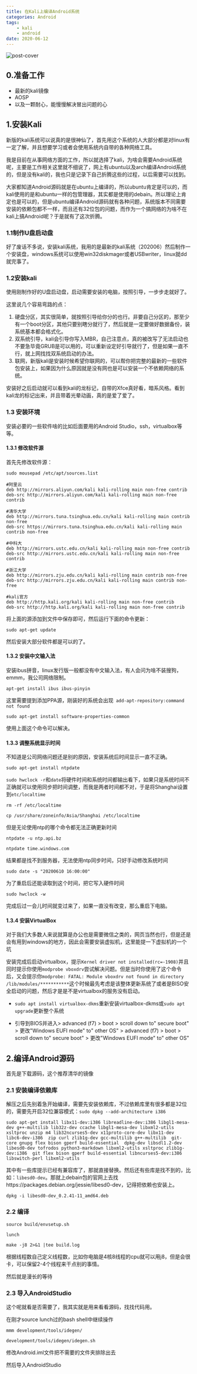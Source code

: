 ```yaml
---
title: 在Kali上编译Android系统    
categories: Android   
tags: 
	- kali 
	- android 
date: 2020-06-12
---
```


![post-cover](https://i.loli.net/2020/10/27/ogxvylKmiRqLtPQ.jpg)



## 0.准备工作

* 最新的kali镜像
* AOSP
* 以及一颗耐心，能慢慢解决冒出问题的心

## 1.安装Kali

新版的kali系统可以说真的是很神仙了，首先用这个系统的人大部分都是对linux有一定了解，并且想要学习或者会使用系统内自带的各种网络工具。

我是目前在从事网络方面的工作，所以就选择了kali，为啥会需要Android系统呢，主要是工作相关这里就不细说了，网上有ubuntu以及arch编译Android系统的，但是没有kali的，我也只是记录下自己折腾这些的过程，以后需要可以找到。

大家都知道Android源码就是在ubuntu上编译的，所以ubuntu肯定是可以的，而kali使用的是和ubuntu一样的包管理器，其实都是使用的debain。所以理论上肯定也是可以的，但是ubuntu编译Android源码就有各种问题，系统版本不同需要安装的依赖包都不一样，而且还有32位包的问题，而作为一个搞网络的为啥不在kali上搞Android呢？于是就有了这次折腾。

### 1.1制作U盘启动盘

好了废话不多说，安装kali系统，我用的是最新的kali系统（202006）然后制作一个安装盘，windows系统可以使用win32diskmager或者USBwriter，linux就dd就完事了。

### 1.2安装kali

使用刚制作好的U盘启动盘，启动需要安装的电脑，按照引导，一步步走就好了。

这里说几个容易弯路的点：

1. 硬盘分区，其实很简单，就按照引导给你分的也行。非要自己分区的，那至少有一个boot分区，其他只要别瞎分就行了，然后就是一定要做好数据备份，装系统基本都会格式化。
2. 双系统引导，kali会引导你写入MBR，自己注意点，真的被改写了无法启动也不要急毕竟GRUB是可以用的，可以重新设定好引导就行了，但是如果一直不行，就上网找找双系统启动的办法。
3. 联网，新版kali是安装时候希望你联网的，可以帮你把完整的最新的一些软件包安装上，如果因为什么原因就是没有网也是可以安装一个不依赖网络的系统。

安装好之后启动就可以看到kali的龙标记，自带的Xfce真好看，暗系风格。看到kali龙的标记出来，并且带着光晕动画，真的是爱了爱了。

### 1.3 安装环境

安装必要的一些软件啥的比如后面要用的Android Studio，ssh，virtualbox等等。

#### 1.3.1 修改软件源

首先先修改软件源：

`sudo mousepad /etc/apt/sources.list`

```
#阿里云
deb http://mirrors.aliyun.com/kali kali-rolling main non-free contrib
deb-src http://mirrors.aliyun.com/kali kali-rolling main non-free contrib
 
#清华大学
deb http://mirrors.tuna.tsinghua.edu.cn/kali kali-rolling main contrib non-free
deb-src https://mirrors.tuna.tsinghua.edu.cn/kali kali-rolling main contrib non-free
 
#中科大
deb http://mirrors.ustc.edu.cn/kali kali-rolling main non-free contrib
deb-src http://mirrors.ustc.edu.cn/kali kali-rolling main non-free contrib
     
#浙江大学
deb http://mirrors.zju.edu.cn/kali kali-rolling main contrib non-free
deb-src http://mirrors.zju.edu.cn/kali kali-rolling main contrib non-free
     
#kali官方
deb http://http.kali.org/kali kali-rolling main non-free contrib
deb-src http://http.kali.org/kali kali-rolling main non-free contrib
```

将上面的源添加到文件中保存即可，然后运行下面的命令更新：

`sudo apt-get update`

然后安装大部分软件都是可以的了。

#### 1.3.2 安装中文输入法

安装ibus拼音，linux发行版一般都没有中文输入法，有人会问为啥不装搜狗，emmm，我公司网络限制。

`apt-get install ibus ibus-pinyin  `

这里需要提到添加PPA源，刚装好的系统会出现` add-apt-repository:command not found`

`sudo apt-get install software-properties-common`

使用上面这个命令可以解决。

#### 1.3.3 调整系统显示时间

不知道是公司网络问题还是别的原因，安装系统后时间显示一直不正确。

`sudo apt-get install ntpdate`

`sudo hwclock -r`和`date`将硬件时间和系统时间都输出看下，如果只是系统时间不正确就可以使用同步把时间调整，而我是两者时间都不对，于是将Shanghai设置到`etc/localtime`

`rm -rf /etc/localtime`

`cp /usr/share/zoneinfo/Asia/Shanghai /etc/localtime`

但是无论使用ntp的哪个命令都无法正确更新时间

`ntpdate -u ntp.api.bz`

`ntpdate time.windows.com `

结果都是找不到服务器，无法使用ntp同步时间，只好手动修改系统时间

`sudo date -s "20200610 16:00:00"`

为了重启后还能读取到这个时间，把它写入硬件时间

`sudo hwclock -w`

完成后过一会儿时间就变过来了，如果一直没有改变，那么重启下电脑。

#### 1.3.4 安装VirtualBox

对于我们大多数人来说就算是办公也是需要微信之类的，网页当然也行，但是还是会有用到windows的地方，因此会需要安装虚拟机，这里能提一下虚拟机的一个坑

安装完成后启动virtualbox，提示`Kernel driver not installed(rc=-1908)`并且同时提示你使用`modprobe vboxdrv`尝试解决问题。但是当时你使用了这个命令后，又会提示你`modprobe: FATAL: Module vboxdrv not found in directory /lib/modules/***********`这个时候最先考虑是该整体更新系统了或者是BISO安全启动的问题，然后才是是不是virtualbox的服务没有启动。

* `sudo apt install virtualbox-dkms`重新安装virtualbox-dkms或`sudo apt upgrade`更新整个系统

* 引导到BIOS并进入> advanced (f7) > boot > scroll down to" secure boot" > 更改"Windows EUFI mode" to" other OS" > advanced (f7) > boot  > scroll down to" secure boot" > 更改"Windows EUFI mode" to" other  OS"    

## 2.编译Android源码

首先是下载源码，这个推荐清华的镜像

### 2.1 安装编译依赖库

解压之后先别着急开始编译，需要先安装依赖库，不过依赖库里有很多都是32位的，需要先开启32位兼容模式：`sudo dpkg --add-architecture i386`

`sudo apt-get install libx11-dev:i386 libreadline-dev:i386 libgl1-mesa-dev g++-multilib lib32z-dev ccache libgl1-mesa-dev libxml2-utils xsltproc unzip m4 lib32ncurses5-dev x11proto-core-dev libx11-dev  libc6-dev-i386  zip curl zlib1g-dev gcc-multilib g++-multilib  git-core gnupg flex bison gperf build-essential  dpkg-dev libsdl1.2-dev libesd0-dev tofrodos python3-markdown libxml2-utils xsltproc zlib1g-dev:i386  git flex bison gperf build-essential libncurses5-dev:i386  libswitch-perl libxml2-utils `

其中有一些库提示已经有兼容库了，那就直接替换。然后还有些库是找不到的，比如：`libesd0-dev`。那就上debain包的官网上去找https://packages.debian.org/jessie/libesd0-dev，记得把依赖也安装上。

`dpkg -i libesd0-dev_0.2.41-11_amd64.deb`

### 2.2 编译

`source build/envsetup.sh`

`lunch`

`make -j8 2>&1 |tee build.log`

根据线程数自己定义线程数，比如你电脑是4核8线程的cpu就可以用j8，但是会很卡，可以保留2-4个线程来干点别的事情。

然后就是漫长的等待

### 2.3 导入AndroidStudio

这个呢就看是否需要了，我其实就是用来看看源码，找找代码用。

在刚才source lunch过的bash shell中继续操作

`mmm development/tools/idegen/`

`development/tools/idegen/idegen.sh`

修改Android.iml文件把不需要的文件夹排除出去

然后导入AndroidStudio








